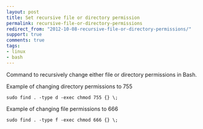 ```yaml
---
layout: post
title: Set recursive file or directory permission
permalink: recursive-file-or-directory-permissions
redirect_from: "2012-10-08-recursive-file-or-directory-permissions/"
support: true
comments: true
tags:
- linux
- bash
---
```


Command to recursively change either file or directory permissions in Bash.

Example of changing directory permissions to 755

```shell
sudo find . -type d -exec chmod 755 {} \;
```

Example of changing file permissions to 666

```shell
sudo find . -type f -exec chmod 666 {} \;
```
